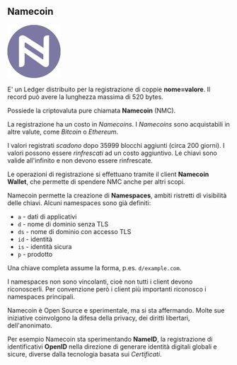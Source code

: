 ## Namecoin

![Namecoin](../gitbook/images/namecoin.png)

E' un Ledger distribuito per la registrazione di coppie **nome=valore**. Il record può avere la lunghezza massima di 520 bytes.

Possiede la criptovaluta pure chiamata **Namecoin** (NMC).

La registrazione ha un costo in _Namecoins_.
I _Namecoins_ sono acquistabili in altre valute, come _Bitcoin_ o _Ethereum_.

I valori registrati _scadono_ dopo 35999 blocchi aggiunti (circa 200 giorni). I valori possono essere _rinfrescati_ ad un costo aggiuntivo.
Le chiavi sono valide all'infinito e non devono essere rinfrescate.

Le operazioni di registrazione si effettuano tramite il client **Namecoin Wallet**, che permette di spendere NMC anche per altri scopi.

Namecoin permette la creazione di **Namespaces**, ambiti ristretti di visibilità delle chiavi.
Alcuni namespaces sono già definiti:
* `a` - dati di applicativi
* `d` - nome di dominio senza TLS
* `ds` - nome di dominio con accesso TLS
* `id` - identità
* `is` - identità sicura
* `p` - prodotto

Una chiave completa assume la forma, p.es. `d/example.com`.

I namespaces non sono vincolanti, cioè non tutti i client devono riconoscerli. Per convenzione però i client più importanti riconosco i namespaces principali.

Namecoin è Open Source e sperimentale, ma si sta affermando.
Molte sue iniziative coinvolgono la difesa della privacy, dei diritti libertari, dell'anonimato.

Per esempio Namecoin sta sperimentando **NameID**, la registrazione di identificativi **OpenID** nella direzione di generare identità digitali globali e sicure, diverse dalla tecnologia basata sui _Certificati_.
